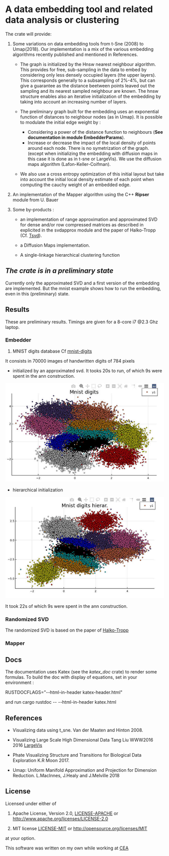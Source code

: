 # A data embedding tool and related data analysis or clustering

The crate will provide:

1. Some variations on data embedding tools from t-Sne (2008) to Umap(2018).
   Our implementation is a mix of the various embedding algorithms
    recently published and mentioned in References.

   - The graph is initialized by the Hnsw nearest neighbour algorithm.  
     This provides for free, sub-sampling in the data to embed by considering only less densely occupied layers (the upper layers). This corresponds generally to a subsampling of 2%-4%, but can give a guarantee as the distance beetween points leaved out the sampling and its nearest sampled neighbour are known. The hnsw structure enables also an iterative initialization of the embedding by taking into account an increasing number of layers.
  
   - The preliminary graph built for the embedding uses an exponential function of distances to neighbour nodes (as in Umap). It is possible to modulate the initial edge weight by :
     - Considering a power of the distance function to neighbours (**See documentation in module EmbedderParams**).  
     - Increase or decrease the impact of the local density of points around each node. There is no symetrization of the graph. (except when initializing the embedding with diffusion maps in this case it is done as in t-sne or LargeVis). We use the diffusion maps algorithm (Lafon-Keller-Coifman).

   - We also use a cross entropy optimization of this initial layout but take into account the initial local density estimate of each point when computing the cauchy weight of an embedded edge.

2. An implementation of the Mapper algorithm using the C++ **Ripser** module from U. Bauer

3. Some by-products :
    - an implementation of range approximation and approximated SVD for dense and/or row compressed matrices as described in explicited in the svdapprox module and the paper of Halko-Tropp (Cf. [Tsvd](https://arxiv.org/abs/0909.4061)).
  
    - a Diffusion Maps implementation.

    - A single-linkage hierarchical clustering function

## *The crate is in a preliminary state*

Currently only the approximated SVD and a first version of the embedding are implemented. But the mnist example shows how to run the embedding, even in this (preliminary) state.

## Results

These are preliminary results.
Timings are given for a 8-core i7 @2.3 Ghz laptop.

### Embedder

1. MNIST digits database  Cf [mnist-digits](http://yann.lecun.com/exdb/mnist/)

It consists in 70000 images of handwritten digits of 784 pixels

- initialized by an approximated svd.
It tooks 20s to run, of which 9s were spent in the ann construction.

![mnist](Images/mnist-digits-B15S0.5E10G3k8-v2-20s.jpg)

- hierarchical initialization

![mnist](Images/mnist-digits-HB15S0.5E10G3.k8-v2-22s.jpg)

It took 22s of which 9s were spent in the ann construction.

### Randomized SVD

The randomized SVD is based on the paper of [Halko-Tropp](https://epubs.siam.org/doi/abs/10.1137/090771806)

### Mapper

## Docs

The documentation uses Katex (see the *katex_doc* crate) to render some formulas.
To build the doc with display of equations, set in your environment :  

RUSTDOCFLAGS="--html-in-header katex-header.html"  

and run cargo rustdoc -- --html-in-header katex.html

## References

- Visualizing data using t_sne.
  Van der Maaten and Hinton 2008.

- Visualizing Large Scale High Dimensional Data
  Tang Liu WWW2016 2016 [LargeVis](https://arxiv.org/pdf/1602.00370.pdf)
  
- Phate Visualizing Structure and Transitions for Biological Data Exploration
  K.R Moon 2017.

- Umap: Uniform Manifold Approximation and Projection for Dimension Reduction.
  L.MacInnes, J.Healy and J.Melville 2018

## License

Licensed under either of

1. Apache License, Version 2.0, [LICENSE-APACHE](LICENSE-APACHE) or <http://www.apache.org/licenses/LICENSE-2.0>
  
2. MIT license [LICENSE-MIT](LICENSE-MIT) or <http://opensource.org/licenses/MIT>

at your option.

This software was written on my own while working at [CEA](http://www.cea.fr/)
